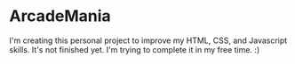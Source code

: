 # ArcadeMania
I'm creating this personal project to improve my HTML, CSS, and Javascript skills.
It's not finished yet. I'm trying to complete it in my free time. :)
